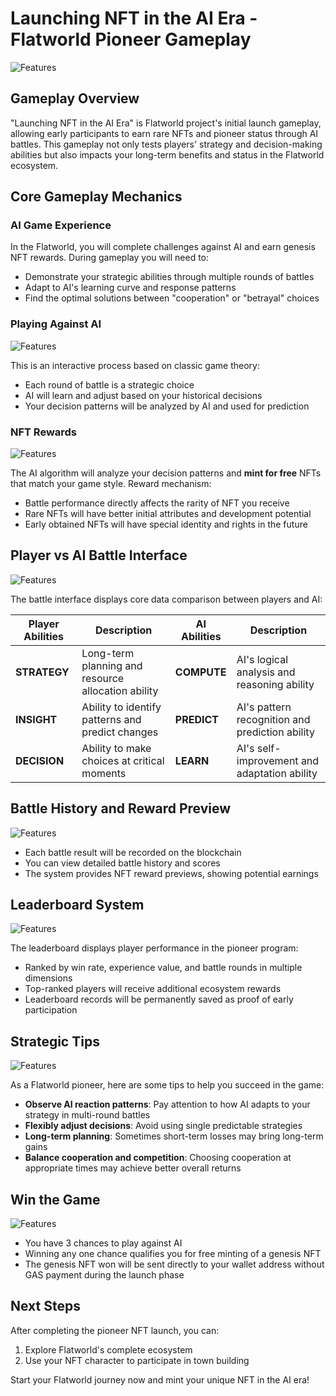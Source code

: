 # Launching NFT in the AI Era - Flatworld Pioneer Gameplay

![Features](../../images/Ghibli/game_home.png)

## Gameplay Overview

"Launching NFT in the AI Era" is Flatworld project's initial launch gameplay, allowing early participants to earn rare NFTs and pioneer status through AI battles. This gameplay not only tests players' strategy and decision-making abilities but also impacts your long-term benefits and status in the Flatworld ecosystem.

## Core Gameplay Mechanics

### AI Game Experience

In the Flatworld, you will complete challenges against AI and earn genesis NFT rewards. During gameplay you will need to:

- Demonstrate your strategic abilities through multiple rounds of battles
- Adapt to AI's learning curve and response patterns
- Find the optimal solutions between "cooperation" or "betrayal" choices

### Playing Against AI

![Features](../../images/Ghibli/game_panel.png)

This is an interactive process based on classic game theory:

- Each round of battle is a strategic choice
- AI will learn and adjust based on your historical decisions
- Your decision patterns will be analyzed by AI and used for prediction

### NFT Rewards

![Features](../../images/Ghibli/game_reward.png)

The AI algorithm will analyze your decision patterns and **mint for free** NFTs that match your game style. Reward mechanism:

- Battle performance directly affects the rarity of NFT you receive
- Rare NFTs will have better initial attributes and development potential
- Early obtained NFTs will have special identity and rights in the future

## Player vs AI Battle Interface

![Features](../../images/Ghibli/game_center.png)

The battle interface displays core data comparison between players and AI:

| Player Abilities | Description | AI Abilities | Description |
|---------|------|--------|------|
| **STRATEGY** | Long-term planning and resource allocation ability | **COMPUTE** | AI's logical analysis and reasoning ability |
| **INSIGHT** | Ability to identify patterns and predict changes | **PREDICT** | AI's pattern recognition and prediction ability |
| **DECISION** | Ability to make choices at critical moments | **LEARN** | AI's self-improvement and adaptation ability |

## Battle History and Reward Preview

![Features](../../images/Ghibli/game_history.png)

- Each battle result will be recorded on the blockchain
- You can view detailed battle history and scores
- The system provides NFT reward previews, showing potential earnings

## Leaderboard System

![Features](../../images/Ghibli/game_top.png)

The leaderboard displays player performance in the pioneer program:

- Ranked by win rate, experience value, and battle rounds in multiple dimensions
- Top-ranked players will receive additional ecosystem rewards
- Leaderboard records will be permanently saved as proof of early participation

## Strategic Tips

![Features](../../images/Ghibli/game_round.png)

As a Flatworld pioneer, here are some tips to help you succeed in the game:

- **Observe AI reaction patterns**: Pay attention to how AI adapts to your strategy in multi-round battles
- **Flexibly adjust decisions**: Avoid using single predictable strategies
- **Long-term planning**: Sometimes short-term losses may bring long-term gains
- **Balance cooperation and competition**: Choosing cooperation at appropriate times may achieve better overall returns

## Win the Game

![Features](../../images/Ghibli/game_result.png)

- You have 3 chances to play against AI
- Winning any one chance qualifies you for free minting of a genesis NFT
- The genesis NFT won will be sent directly to your wallet address without GAS payment during the launch phase

## Next Steps

After completing the pioneer NFT launch, you can:

1. Explore Flatworld's complete ecosystem
2. Use your NFT character to participate in town building

Start your Flatworld journey now and mint your unique NFT in the AI era!

